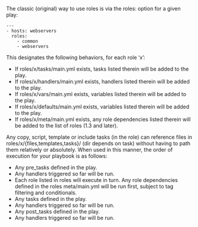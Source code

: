 The classic (original) way to use roles is via the roles: option for a given play:
```
---
- hosts: webservers
  roles:
    - common
    - webservers
```
This designates the following behaviors, for each role ‘x’:

* If roles/x/tasks/main.yml exists, tasks listed therein will be added to the play.
* If roles/x/handlers/main.yml exists, handlers listed therein will be added to the play.
* If roles/x/vars/main.yml exists, variables listed therein will be added to the play.
* If roles/x/defaults/main.yml exists, variables listed therein will be added to the play.
* If roles/x/meta/main.yml exists, any role dependencies listed therein will be added to the list of roles (1.3 and later).

Any copy, script, template or include tasks (in the role) can reference files in roles/x/{files,templates,tasks}/ (dir depends on task) without having to path them relatively or absolutely.
When used in this manner, the order of execution for your playbook is as follows:

* Any pre_tasks defined in the play.
* Any handlers triggered so far will be run.
* Each role listed in roles will execute in turn. Any role dependencies defined in the roles meta/main.yml will be run first, subject to tag filtering and conditionals.
* Any tasks defined in the play.
* Any handlers triggered so far will be run.
* Any post_tasks defined in the play.
* Any handlers triggered so far will be run.
